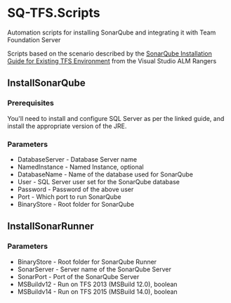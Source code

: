 # SQ-TFS.Scripts
Automation scripts for installing SonarQube and integrating it with Team Foundation Server

Scripts based on the scenario described by the [SonarQube Installation Guide for Existing TFS Environment](https://vsarguidance.codeplex.com/downloads/get/1452516) from the Visual Studio ALM Rangers

## InstallSonarQube
### Prerequisites
You'll need to install and configure SQL Server as per the linked guide, and install the appropriate version of the JRE.

### Parameters
* DatabaseServer - Database Server name
* NamedInstance - Named Instance, optional
* DatabaseName - Name of the database used for SonarQube
* User - SQL Server user set for the SonarQube database
* Password - Password of the above user
* Port - Which port to run SonarQube
* BinaryStore - Root folder for SonarQube

## InstallSonarRunner
### Parameters
* BinaryStore - Root folder for SonarQube Runner
* SonarServer - Server name of the SonarQube Server
* SonarPort - Port of the SonarQube Server
* MSBuildv12 - Run on TFS 2013 (MSBuild 12.0), boolean
* MSBuildv14 - Run on TFS 2015 (MSBuild 14.0), boolean
